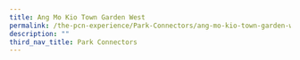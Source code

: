 ```yaml
---
title: Ang Mo Kio Town Garden West
permalink: /the-pcn-experience/Park-Connectors/ang-mo-kio-town-garden-west
description: ""
third_nav_title: Park Connectors
---
```

